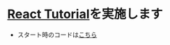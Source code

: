 # [React Tutorial](https://facebook.github.io/react/tutorial/tutorial.html)を実施します

* スタート時のコードは[こちら](https://codepen.io/ericnakagawa/pen/vXpjwZ)

